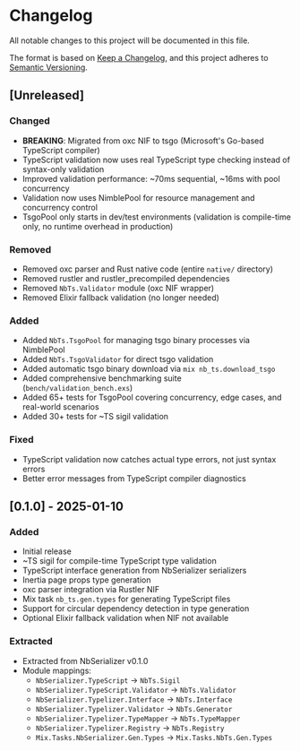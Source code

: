 # Changelog

All notable changes to this project will be documented in this file.

The format is based on [Keep a Changelog](https://keepachangelog.com/en/1.0.0/),
and this project adheres to [Semantic Versioning](https://semver.org/spec/v2.0.0.html).

## [Unreleased]

### Changed
- **BREAKING**: Migrated from oxc NIF to tsgo (Microsoft's Go-based TypeScript compiler)
- TypeScript validation now uses real TypeScript type checking instead of syntax-only validation
- Improved validation performance: ~70ms sequential, ~16ms with pool concurrency
- Validation now uses NimblePool for resource management and concurrency control
- TsgoPool only starts in dev/test environments (validation is compile-time only, no runtime overhead in production)

### Removed
- Removed oxc parser and Rust native code (entire `native/` directory)
- Removed rustler and rustler_precompiled dependencies
- Removed `NbTs.Validator` module (oxc NIF wrapper)
- Removed Elixir fallback validation (no longer needed)

### Added
- Added `NbTs.TsgoPool` for managing tsgo binary processes via NimblePool
- Added `NbTs.TsgoValidator` for direct tsgo validation
- Added automatic tsgo binary download via `mix nb_ts.download_tsgo`
- Added comprehensive benchmarking suite (`bench/validation_bench.exs`)
- Added 65+ tests for TsgoPool covering concurrency, edge cases, and real-world scenarios
- Added 30+ tests for ~TS sigil validation

### Fixed
- TypeScript validation now catches actual type errors, not just syntax errors
- Better error messages from TypeScript compiler diagnostics

## [0.1.0] - 2025-01-10

### Added
- Initial release
- ~TS sigil for compile-time TypeScript type validation
- TypeScript interface generation from NbSerializer serializers
- Inertia page props type generation
- oxc parser integration via Rustler NIF
- Mix task `nb_ts.gen.types` for generating TypeScript files
- Support for circular dependency detection in type generation
- Optional Elixir fallback validation when NIF not available

### Extracted
- Extracted from NbSerializer v0.1.0
- Module mappings:
  - `NbSerializer.TypeScript` → `NbTs.Sigil`
  - `NbSerializer.TypeScript.Validator` → `NbTs.Validator`
  - `NbSerializer.Typelizer.Interface` → `NbTs.Interface`
  - `NbSerializer.Typelizer.Validator` → `NbTs.Generator`
  - `NbSerializer.Typelizer.TypeMapper` → `NbTs.TypeMapper`
  - `NbSerializer.Typelizer.Registry` → `NbTs.Registry`
  - `Mix.Tasks.NbSerializer.Gen.Types` → `Mix.Tasks.NbTs.Gen.Types`
